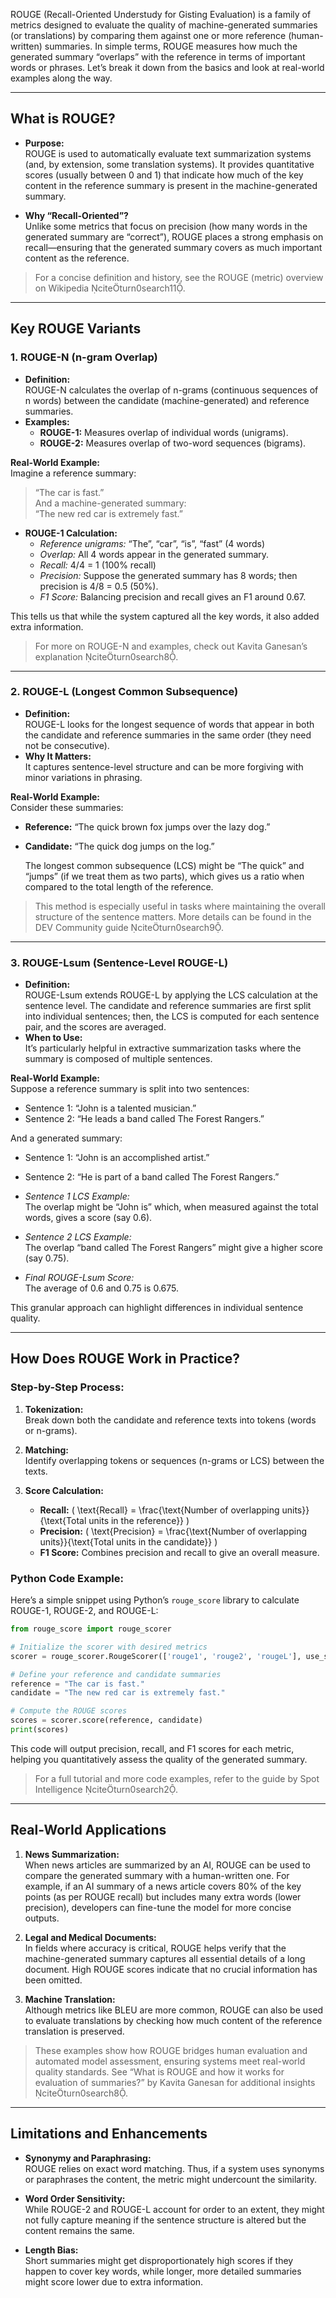 ROUGE (Recall-Oriented Understudy for Gisting Evaluation) is a family of metrics designed to evaluate the quality of machine-generated summaries (or translations) by comparing them against one or more reference (human-written) summaries. In simple terms, ROUGE measures how much the generated summary “overlaps” with the reference in terms of important words or phrases. Let’s break it down from the basics and look at real-world examples along the way.

---

## What is ROUGE?

- **Purpose:**  
  ROUGE is used to automatically evaluate text summarization systems (and, by extension, some translation systems). It provides quantitative scores (usually between 0 and 1) that indicate how much of the key content in the reference summary is present in the machine-generated summary.

- **Why “Recall-Oriented”?**  
  Unlike some metrics that focus on precision (how many words in the generated summary are “correct”), ROUGE places a strong emphasis on recall—ensuring that the generated summary covers as much important content as the reference.

> For a concise definition and history, see the ROUGE (metric) overview on Wikipedia citeturn0search11.

---

## Key ROUGE Variants

### 1. ROUGE-N (n-gram Overlap)
- **Definition:**  
  ROUGE-N calculates the overlap of n-grams (continuous sequences of n words) between the candidate (machine-generated) and reference summaries.  
- **Examples:**  
  - **ROUGE-1:** Measures overlap of individual words (unigrams).  
  - **ROUGE-2:** Measures overlap of two-word sequences (bigrams).

**Real-World Example:**  
Imagine a reference summary:  
> “The car is fast.”  
And a machine-generated summary:  
> “The new red car is extremely fast.”

- **ROUGE-1 Calculation:**  
  - *Reference unigrams:* “The”, “car”, “is”, “fast” (4 words)  
  - *Overlap:* All 4 words appear in the generated summary.  
  - *Recall:* 4/4 = 1 (100% recall)  
  - *Precision:* Suppose the generated summary has 8 words; then precision is 4/8 = 0.5 (50%).  
  - *F1 Score:* Balancing precision and recall gives an F1 around 0.67.

This tells us that while the system captured all the key words, it also added extra information.

> For more on ROUGE-N and examples, check out Kavita Ganesan’s explanation citeturn0search8.

---

### 2. ROUGE-L (Longest Common Subsequence)
- **Definition:**  
  ROUGE-L looks for the longest sequence of words that appear in both the candidate and reference summaries in the same order (they need not be consecutive).  
- **Why It Matters:**  
  It captures sentence-level structure and can be more forgiving with minor variations in phrasing.

**Real-World Example:**  
Consider these summaries:  
- **Reference:** “The quick brown fox jumps over the lazy dog.”  
- **Candidate:** “The quick dog jumps on the log.”

  The longest common subsequence (LCS) might be “The quick” and “jumps” (if we treat them as two parts), which gives us a ratio when compared to the total length of the reference.

> This method is especially useful in tasks where maintaining the overall structure of the sentence matters. More details can be found in the DEV Community guide citeturn0search9.

---

### 3. ROUGE-Lsum (Sentence-Level ROUGE-L)
- **Definition:**  
  ROUGE-Lsum extends ROUGE-L by applying the LCS calculation at the sentence level. The candidate and reference summaries are first split into individual sentences; then, the LCS is computed for each sentence pair, and the scores are averaged.
- **When to Use:**  
  It’s particularly helpful in extractive summarization tasks where the summary is composed of multiple sentences.

**Real-World Example:**  
Suppose a reference summary is split into two sentences:
  - Sentence 1: “John is a talented musician.”
  - Sentence 2: “He leads a band called The Forest Rangers.”

And a generated summary:
  - Sentence 1: “John is an accomplished artist.”
  - Sentence 2: “He is part of a band called The Forest Rangers.”

  - *Sentence 1 LCS Example:*  
    The overlap might be “John is” which, when measured against the total words, gives a score (say 0.6).  
  - *Sentence 2 LCS Example:*  
    The overlap “band called The Forest Rangers” might give a higher score (say 0.75).  
  - *Final ROUGE-Lsum Score:*  
    The average of 0.6 and 0.75 is 0.675.

This granular approach can highlight differences in individual sentence quality.

---

## How Does ROUGE Work in Practice?

### Step-by-Step Process:
1. **Tokenization:**  
   Break down both the candidate and reference texts into tokens (words or n-grams).

2. **Matching:**  
   Identify overlapping tokens or sequences (n-grams or LCS) between the texts.

3. **Score Calculation:**  
   - **Recall:** \( \text{Recall} = \frac{\text{Number of overlapping units}}{\text{Total units in the reference}} \)
   - **Precision:** \( \text{Precision} = \frac{\text{Number of overlapping units}}{\text{Total units in the candidate}} \)
   - **F1 Score:** Combines precision and recall to give an overall measure.

### Python Code Example:
Here’s a simple snippet using Python’s `rouge_score` library to calculate ROUGE-1, ROUGE-2, and ROUGE-L:

```python
from rouge_score import rouge_scorer

# Initialize the scorer with desired metrics
scorer = rouge_scorer.RougeScorer(['rouge1', 'rouge2', 'rougeL'], use_stemmer=True)

# Define your reference and candidate summaries
reference = "The car is fast."
candidate = "The new red car is extremely fast."

# Compute the ROUGE scores
scores = scorer.score(reference, candidate)
print(scores)
```

This code will output precision, recall, and F1 scores for each metric, helping you quantitatively assess the quality of the generated summary.

> For a full tutorial and more code examples, refer to the guide by Spot Intelligence citeturn0search2.

---

## Real-World Applications

1. **News Summarization:**  
   When news articles are summarized by an AI, ROUGE can be used to compare the generated summary with a human-written one. For example, if an AI summary of a news article covers 80% of the key points (as per ROUGE recall) but includes many extra words (lower precision), developers can fine-tune the model for more concise outputs.

2. **Legal and Medical Documents:**  
   In fields where accuracy is critical, ROUGE helps verify that the machine-generated summary captures all essential details of a long document. High ROUGE scores indicate that no crucial information has been omitted.

3. **Machine Translation:**  
   Although metrics like BLEU are more common, ROUGE can also be used to evaluate translations by checking how much content of the reference translation is preserved.

> These examples show how ROUGE bridges human evaluation and automated model assessment, ensuring systems meet real-world quality standards. See “What is ROUGE and how it works for evaluation of summaries?” by Kavita Ganesan for additional insights citeturn0search8.

---

## Limitations and Enhancements

- **Synonymy and Paraphrasing:**  
  ROUGE relies on exact word matching. Thus, if a system uses synonyms or paraphrases the content, the metric might undercount the similarity.
  
- **Word Order Sensitivity:**  
  While ROUGE-2 and ROUGE-L account for order to an extent, they might not fully capture meaning if the sentence structure is altered but the content remains the same.

- **Length Bias:**  
  Short summaries might get disproportionately high scores if they happen to cover key words, while longer, more detailed summaries might score lower due to extra information.

